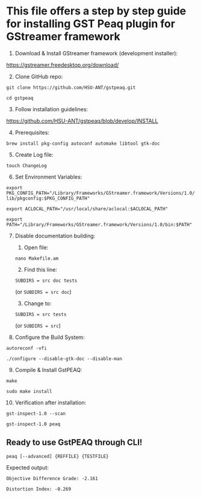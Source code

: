# This file offers a step by step guide for installing GST Peaq plugin for GStreamer framework

1. Download & Install GStreamer framework (development installer):

https://gstreamer.freedesktop.org/download/

2. Clone GitHub repo:

`git clone https://github.com/HSU-ANT/gstpeaq.git`

`cd gstpeaq`

3. Follow installation guidelines:

https://github.com/HSU-ANT/gstpeaq/blob/develop/INSTALL

4. Prerequisites:

`brew install pkg-config autoconf automake libtool gtk-doc`

5. Create Log file:

`touch ChangeLog`

6. Set Environment Variables:

`export PKG_CONFIG_PATH="/Library/Frameworks/GStreamer.framework/Versions/1.0/lib/pkgconfig:$PKG_CONFIG_PATH"`

`export ACLOCAL_PATH="/usr/local/share/aclocal:$ACLOCAL_PATH"`

`export PATH="/Library/Frameworks/GStreamer.framework/Versions/1.0/bin:$PATH"`

7. Disable documentation building:
    1. Open file:

    `nano Makefile.am`

    2. Find this line:

    `SUBDIRS = src doc tests`

    (or `SUBDIRS = src doc`)

    3. Change to:

    `SUBDIRS = src tests`

    (or `SUBDIRS = src`)

8. Configure the Build System:

`autoreconf -vfi`

`./configure --disable-gtk-doc --disable-man`

9. Compile & Install GstPEAQ:

`make`

`sudo make install`

10. Verification after installation:

`gst-inspect-1.0 --scan`

`gst-inspect-1.0 peaq`

## Ready to use GstPEAQ through CLI!

`peaq [--advanced] {REFFILE} {TESTFILE}`

Expected output:

`Objective Difference Grade: -2.161`

`Distortion Index: -0.269`